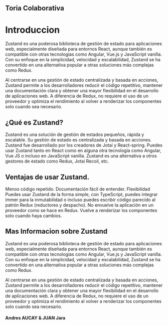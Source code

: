 ## Toria Colaborativa

# Introduccion
Zustand es una poderosa biblioteca de gestión de estado para aplicaciones web, especialmente diseñada para entornos React, aunque también es compatible con otras tecnologías como Angular, Vue.js y JavaScript vanilla. Con su enfoque en la simplicidad, velocidad y escalabilidad, Zustand se ha convertido en una alternativa popular a otras soluciones más complejas como Redux.

Al centrarse en una gestión de estado centralizada y basada en acciones, Zustand permite a los desarrolladores reducir el código repetitivo, mantener una documentación clara y obtener una mayor flexibilidad en el desarrollo de aplicaciones web. A diferencia de Redux, no requiere el uso de un proveedor y optimiza el rendimiento al volver a renderizar los componentes solo cuando sea necesario.

## ¿Qué es Zustand?
Zustand es una solución de gestión de estados pequeños, rápida y escalable. Su gestión de estado es centralizada y basada en acciones.
Zustand fue desarrollado por los creadores de Jotai y React-spring.
Puedes usar Zustand tanto en React como en alguna otra tecnología como Angular, Vue JS o incluso en JavaScript vanilla.
Zustand es una alternativa a otros gestores de estado como Redux, Jotai Recoil, etc.

## Ventajas de usar Zustand.
Menos código repetido.
Documentación fácil de entender.
Flexibilidad
Puedes usar Zustand de la forma simple, con TypeScript, puedes integrar immer para la inmutabilidad o incluso puedes escribir código parecido al patrón Redux (reductores y despacho).
No envuelve la aplicación en un proveedor como se hace en Redux.
Vuelve a renderizar los componentes solo cuando haya cambios.

## Mas Informacion sobre Zustand
Zustand es una poderosa biblioteca de gestión de estado para aplicaciones web, especialmente diseñada para entornos React, aunque también es compatible con otras tecnologías como Angular, Vue.js y JavaScript vanilla. Con su enfoque en la simplicidad, velocidad y escalabilidad, Zustand se ha convertido en una alternativa popular a otras soluciones más complejas como Redux.

Al centrarse en una gestión de estado centralizada y basada en acciones, Zustand permite a los desarrolladores reducir el código repetitivo, mantener una documentación clara y obtener una mayor flexibilidad en el desarrollo de aplicaciones web. A diferencia de Redux, no requiere el uso de un proveedor y optimiza el rendimiento al volver a renderizar los componentes solo cuando sea necesario.

#### Andres AUCAY & JUAN Jara